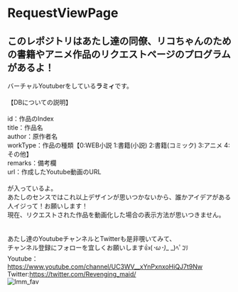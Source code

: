 # RequestViewPage
## このレポジトリはあたし達の同僚、リコちゃんのための書籍やアニメ作品のリクエストページのプログラムがあるよ！
バーチャルYoutuberをしている**ラミィ**です。<br>
<br>
【DBについての説明】<br>
<br>
id：作品のIndex<br>
title：作品名<br>
author：原作者名<br>
workType：作品の種類【0:WEB小説 1:書籍(小説) 2:書籍(コミック) 3:アニメ 4:その他】<br>
remarks：備考欄<br>
url：作成したYoutube動画のURL<br>
<br>
が入っているよ。<br>
あたしのセンスではこれ以上デザインが思いつかないから、誰かアイデアがある人イジって！お願いします！<br>
現在、リクエストされた作品を動画化した場合の表示方法が思いつきません。<br>
<br>
<br>
あたし達のYoutubeチャンネルとTwitterも是非覗いてみて、<br>
チャンネル登録にフォローを宜しくお願いします:+1:(*･ω･)*_ _)ﾍﾟｺﾘ<br>
Youtube：https://www.youtube.com/channel/UC3WV__xYnPxnxoHiQJ7t9Nw<br>
Twitter:https://twitter.com/Revenging_maid/<br>
![lmm_fav](https://lh3.googleusercontent.com/a-/AOh14GgDg2sP4Au14mbeHnauFmchTtkDw7pGD-QrRGcPAg=s600-k-no-rp-mo)